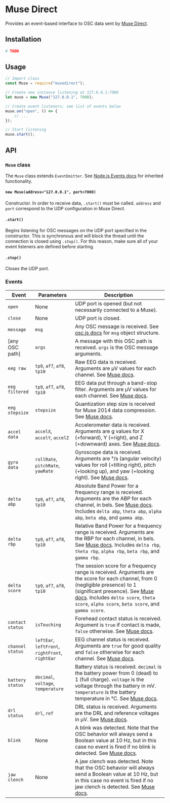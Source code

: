 # Muse Direct

Provides an event-based interface to OSC data sent by [Muse Direct](https://www.microsoft.com/en-us/p/muse-direct/9p0mbp6nv07x).

## Installation

```sh
# TODO
```

## Usage

```js
// Import class
const Muse = require("musedirect");

// Create new instance listening at 127.0.0.1:7000
let muse = new Muse("127.0.0.1", 7000);

// Create event listeners; see list of events below
muse.on("open", () => {
	// ...
});

// Start listening
muse.start();
```

## API

### `Muse` class

The `Muse` class extends `EventEmitter`. See [Node.js Events docs](https://nodejs.org/api/events.html#events_class_eventemitter) for inherited functionality.

#### `new Muse(address="127.0.0.1", port=7000)`

Constructor. In order to receive data, `.start()` must be called. `address` and `port` correspond to the UDP configuration in Muse Direct.

#### `.start()`

Begins listening for OSC messages on the UDP port specified in the constructor. This is synchronous and will block the thread until the connection is closed using `.stop()`. For this reason, make sure all of your event listeners are defined before starting.

#### `.stop()`

Closes the UDP port.

### Events

Event            | Parameters                                       | Description
-----------------|--------------------------------------------------|------------
`open`           | None                                             | UDP port is opened (but not necessarily connected to a Muse).
`close`          | None                                             | UDP port is closed.
`message`        | `msg`                                            | Any OSC message is received. See [osc.js docs](https://github.com/colinbdclark/osc.js/#messages) for `msg` object structure.
\[any OSC path\] | `args`                                           | A message with this OSC path is received. `args` is the OSC message arguments.
`eeg raw`        | `tp9`, `af7`, `af8`, `tp10`                      | Raw EEG data is received. Arguments are μV values for each channel. See [Muse docs](http://developer.choosemuse.com/tools/windows-tools/available-data-muse-direct#Raw_EEG).
`eeg filtered`   | `tp9`, `af7`, `af8`, `tp10`                      | EEG data put through a band-stop filter. Arguments are μV values for each channel. See [Muse docs](http://developer.choosemuse.com/tools/windows-tools/available-data-muse-direct#Notch_Filtered_EEG).
`eeg stepsize`   | `stepsize`                                       | Quantization step size is received for Muse 2014 data compression. See [Muse docs](http://developer.choosemuse.com/tools/windows-tools/available-data-muse-direct#EEG_Quantization_Level).
`accel data`     | `accelX`, `accelY`, `accelZ`                     | Accelerometer data is received. Arguments are g values for X (+forward), Y (+right), and Z (+downward) axes. See [Muse docs](http://developer.choosemuse.com/tools/windows-tools/available-data-muse-direct#Raw_Accelerometer_Data).
`gyro data`      | `rollRate`, `pitchRate`, `yawRate`               | Gyroscope data is received. Arguments are °/s (angular velocity) values for roll (+tilting right), pitch (+looking up), and yaw (+looking right). See [Muse docs](http://developer.choosemuse.com/tools/windows-tools/available-data-muse-direct#Raw_Gyroscope_Data).
`delta abp`      | `tp9`, `af7`, `af8`, `tp10`                      | Absolute Band Power for a frequency range is received. Arguments are the ABP for each channel, in bels. See [Muse docs](http://developer.choosemuse.com/tools/windows-tools/available-data-muse-direct#Absolute_Band_Powers). Includes `delta abp`, `theta abp`, `alpha abp`, `beta abp`, and `gamma abp`.
`delta rbp`      | `tp9`, `af7`, `af8`, `tp10`                      | Relative Band Power for a frequency range is received. Arguments are the RBP for each channel, in bels. See [Muse docs](http://developer.choosemuse.com/tools/windows-tools/available-data-muse-direct#Relative_Band_Powers). Includes `delta rbp`, `theta rbp`, `alpha rbp`, `beta rbp`, and `gamma rbp`.
`delta score`    | `tp9`, `af7`, `af8`, `tp10`                      | The session score for a frequency range is received. Arguments are the score for each channel, from 0 (negligible presence) to 1 (significant presence). See [Muse docs](http://developer.choosemuse.com/tools/windows-tools/available-data-muse-direct#Band_Power_Session_Scores). Includes `delta score`, `theta score`, `alpha score`, `beta score`, and `gamma score`.
`contact status` | `isTouching`                                     | Forehead contact status is received. Argument is `true` if contact is made, `false` otherwise. See [Muse docs](http://developer.choosemuse.com/tools/windows-tools/available-data-muse-direct#Headband_On_Touching_Forehead).
`channel status` | `leftEar`, `leftFront`, `rightFront`, `rightEar` | EEG channel status is received. Arguments are `true` for good quality and `false` otherwise for each channel. See [Muse docs](http://developer.choosemuse.com/tools/windows-tools/available-data-muse-direct#Real_Time_EEG_Quality).
`battery status` | `decimal`, `voltage`, `temperature`              | Battery status is received. `decimal` is the battery power from 0 (dead) to 1 (full charge). `voltage` is the voltage through the battery in mV. `temperature` is the battery temperature in °C. See [Muse docs](http://developer.choosemuse.com/tools/windows-tools/available-data-muse-direct#BatteryData).
`drl status`     | `drl`, `ref`                                     | DRL status is received. Arguments are the DRL and reference voltages in μV. See [Muse docs](http://developer.choosemuse.com/tools/windows-tools/available-data-muse-direct#DRLRefData).
`blink`          | None                                             | A blink was detected. Note that the OSC behavior will always send a Boolean value at 10 Hz, but in this case no event is fired if no blink is detected. See [Muse docs](http://developer.choosemuse.com/tools/windows-tools/available-data-muse-direct#Blinks).
`jaw clench`     | None                                             | A jaw clench was detected. Note that the OSC behavior will always send a Boolean value at 10 Hz, but in this case no event is fired if no jaw clench is detected. See [Muse docs](http://developer.choosemuse.com/tools/windows-tools/available-data-muse-direct#Jaw_Clenches).
